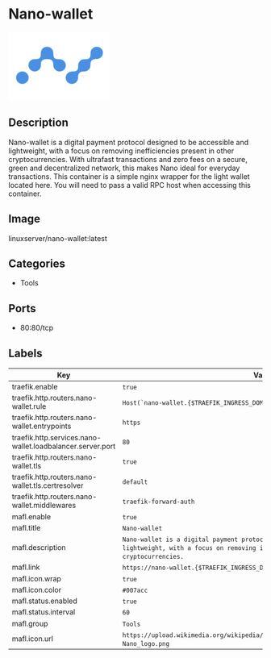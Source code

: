 # Nano-wallet

![Logo](images/Nanowallet.png)

## Description
Nano\-wallet is a digital payment protocol designed to be accessible and lightweight, with a focus on removing inefficiencies present in other cryptocurrencies. With ultrafast transactions and zero fees on a secure, green and decentralized network, this makes Nano ideal for everyday transactions. This container is a simple nginx wrapper for the light wallet located here. You will need to pass a valid RPC host when accessing this container.

## Image
linuxserver/nano-wallet:latest

## Categories
- Tools

## Ports
- 80:80/tcp

## Labels
| Key | Value |
|-----|-------|
| traefik.enable | ```true``` |
| traefik.http.routers.nano-wallet.rule | ```Host(`nano-wallet.{$TRAEFIK_INGRESS_DOMAIN}`)``` |
| traefik.http.routers.nano-wallet.entrypoints | ```https``` |
| traefik.http.services.nano-wallet.loadbalancer.server.port | ```80``` |
| traefik.http.routers.nano-wallet.tls | ```true``` |
| traefik.http.routers.nano-wallet.tls.certresolver | ```default``` |
| traefik.http.routers.nano-wallet.middlewares | ```traefik-forward-auth``` |
| mafl.enable | ```true``` |
| mafl.title | ```Nano-wallet``` |
| mafl.description | ```Nano-wallet is a digital payment protocol designed to be accessible and lightweight, with a focus on removing inefficiencies present in other cryptocurrencies.``` |
| mafl.link | ```https://nano-wallet.{$TRAEFIK_INGRESS_DOMAIN}``` |
| mafl.icon.wrap | ```true``` |
| mafl.icon.color | ```#007acc``` |
| mafl.status.enabled | ```true``` |
| mafl.status.interval | ```60``` |
| mafl.group | ```Tools``` |
| mafl.icon.url | ```https://upload.wikimedia.org/wikipedia/commons/thumb/1/18/Nano_logo.png/640px-Nano_logo.png``` |

